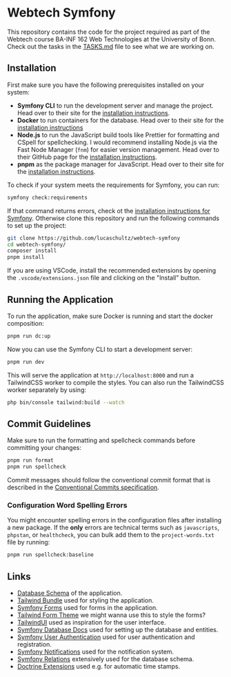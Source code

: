 # Webtech Symfony

This repository contains the code for the project required as part of the
Webtech course BA-INF 162 Web Technologies at the University of Bonn. Check out
the tasks in the [TASKS.md](TASKS.md) file to see what we are working on.

## Installation

First make sure you have the following prerequisites installed on your system:

- **Symfony CLI** to run the development server and manage the project. Head
  over to their site for the
  [installation instructions](https://symfony.com/download).
- **Docker** to run containers for the database. Head over to their site for the
  [installation instructions](https://docs.docker.com/engine/install/)
- **Node.js** to run the JavaScript build tools like Prettier for formatting and
  CSpell for spellchecking. I would recommend installing Node.js via the Fast
  Node Manager (`fnm`) for easier version management. Head over to their GitHub
  page for the
  [installation instructions](https://github.com/Schniz/fnm?tab=readme-ov-file#installation).
- **pnpm** as the package manager for JavaScript. Head over to their site for
  the [installation instructions](https://pnpm.io/installation).

To check if your system meets the requirements for Symfony, you can run:

```bash
symfony check:requirements
```

If that command returns errors, check ot the
[installation instructions for Symfony](https://symfony.com/doc/current/setup.html).
Otherwise clone this repository and run the following commands to set up the
project:

```bash
git clone https://github.com/lucaschultz/webtech-symfony
cd webtech-symfony/
composer install
pnpm install
```

If you are using VSCode, install the recommended extensions by opening the
`.vscode/extensions.json` file and clicking on the "Install" button.

## Running the Application

To run the application, make sure Docker is running and start the docker
composition:

```bash
pnpm run dc:up
```

Now you can use the Symfony CLI to start a development server:

```bash
pnpm run dev
```

This will serve the application at `http://localhost:8000` and run a TailwindCSS
worker to compile the styles. You can also run the TailwindCSS worker separately
by using:

```bash
php bin/console tailwind:build --watch
```

## Commit Guidelines

Make sure to run the formatting and spellcheck commands before committing your
changes:

```bash
pnpm run format
pnpm run spellcheck
```

Commit messages should follow the conventional commit format that is described
in the
[Conventional Commits specification](https://www.conventionalcommits.org/en/v1.0.0/).

### Configuration Word Spelling Errors

You might encounter spelling errors in the configuration files after installing
a new package. If the **only** errors are technical terms such as `javascripts`,
`phpstan`, or `healthcheck`, you can bulk add them to the `project-words.txt`
file by running:

```bash
pnpm run spellcheck:baseline
```

## Links

- [Database Schema](https://dbdiagram.io/d/StudiBonnTask-6883889bcca18e685cc0e682)
  of the application.
- [Tailwind Bundle](https://symfony.com/bundles/TailwindBundle/current/index.html)
  used for styling the application.
- [Symfony Forms](https://symfony.com/doc/current/forms.html) used for forms in
  the application.
- [Tailwind Form Theme](https://symfony.com/doc/current/form/tailwindcss.html)
  we might wanna use this to style the forms?
- [TailwindUI](https://tailwindcss.com/plus/ui-blocks/marketing) used as
  inspiration for the user interface.
- [Symfony Database Docs](https://symfony.com/doc/current/doctrine.html) used
  for setting up the database and entities.
- [Symfony User Authentication](https://symfony.com/doc/current/security.html#authenticating-users)
  used for user authentication and registration.
- [Symfony Notifications](https://symfony.com/doc/current/session.html#installation)
  used for the notification system.
- [Symfony Relations](https://symfony.com/doc/current/doctrine/associations.html)
  extensively used for the database schema.
- [Doctrine Extensions](https://symfony.com/bundles/StofDoctrineExtensionsBundle/current/index.html)
  used e.g. for automatic time stamps.
